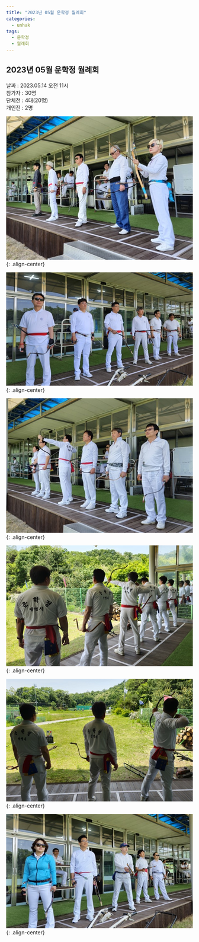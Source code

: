 ```yaml
---
title: "2023년 05월 운학정 월례회"
categories:
  - unhak
tags:
  - 운학정
  - 월례회
---
```


## 2023년 05월 운학정 월례회

날짜 : 2023.05.14 오전 11시   
참가자 : 30명   
단체전 : 4대(20명)   
개인전 : 2명   

![2023년 05월 운학정 월례회1](/assets/images/unhak/meet_202305_01.jpg "2023년 05월 운학정 월례회1"){: .align-center}

![2023년 05월 운학정 월례회2](/assets/images/unhak/meet_202305_02.jpg "2023년 05월 운학정 월례회2"){: .align-center}

![2023년 05월 운학정 월례회3](/assets/images/unhak/meet_202305_03.jpg "2023년 05월 운학정 월례회3"){: .align-center}

![2023년 05월 운학정 월례회4](/assets/images/unhak/meet_202305_04.jpg "2023년 05월 운학정 월례회4"){: .align-center}

![2023년 05월 운학정 월례회5](/assets/images/unhak/meet_202305_05.jpg "2023년 05월 운학정 월례회5"){: .align-center}

![2023년 05월 운학정 월례회6](/assets/images/unhak/meet_202305_06.jpg "2023년 05월 운학정 월례회6"){: .align-center}
